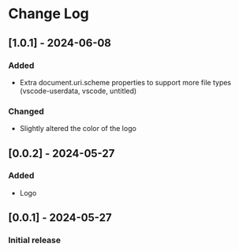 # Change Log

## [1.0.1] - 2024-06-08

### Added

-   Extra document.uri.scheme properties to support more file types (vscode-userdata, vscode, untitled)

### Changed

-   Slightly altered the color of the logo

## [0.0.2] - 2024-05-27

### Added

-   Logo

## [0.0.1] - 2024-05-27

### Initial release
